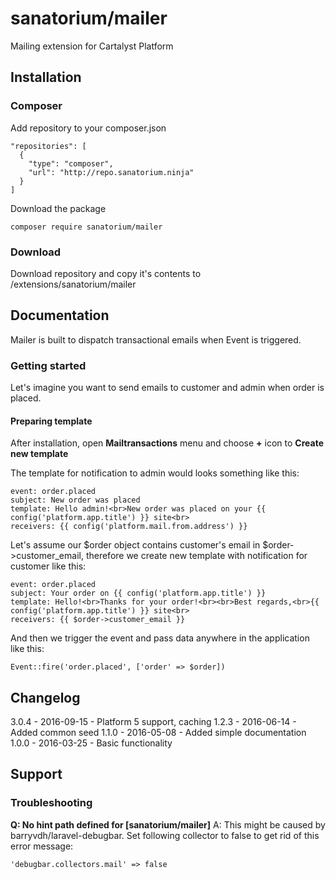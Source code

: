 # sanatorium/mailer

Mailing extension for Cartalyst Platform

## Installation

### Composer

Add repository to your composer.json

    "repositories": [
      {
        "type": "composer",
        "url": "http://repo.sanatorium.ninja"
      }
    ]

Download the package

    composer require sanatorium/mailer

### Download

Download repository and copy it's contents to /extensions/sanatorium/mailer

## Documentation

Mailer is built to dispatch transactional emails when Event is triggered.

### Getting started

Let's imagine you want to send emails to customer and admin when order is placed.

#### Preparing template

After installation, open **Mailtransactions** menu and choose **+** icon to **Create new template**

The template for notification to admin would looks something like this:

    event: order.placed
    subject: New order was placed
    template: Hello admin!<br>New order was placed on your {{ config('platform.app.title') }} site<br>
    receivers: {{ config('platform.mail.from.address') }}

Let's assume our $order object contains customer's email in $order->customer_email, therefore we create new template with notification for customer like this:

    event: order.placed
    subject: Your order on {{ config('platform.app.title') }}
    template: Hello!<br>Thanks for your order!<br><br>Best regards,<br>{{ config('platform.app.title') }} site<br>
    receivers: {{ $order->customer_email }}

And then we trigger the event and pass data anywhere in the application like this:

    Event::fire('order.placed', ['order' => $order])

## Changelog

3.0.4 - 2016-09-15 - Platform 5 support, caching
1.2.3 - 2016-06-14 - Added common seed
1.1.0 - 2016-05-08 - Added simple documentation
1.0.0 - 2016-03-25 - Basic functionality

## Support

### Troubleshooting

**Q: No hint path defined for [sanatorium/mailer]**
A: This might be caused by barryvdh/laravel-debugbar. Set following collector to false to get rid of this error message:

    'debugbar.collectors.mail' => false